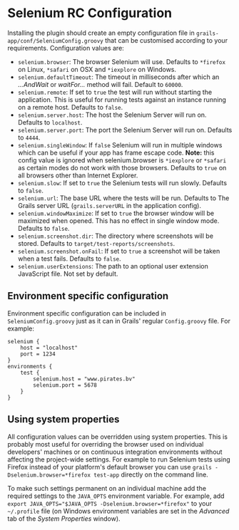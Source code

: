 # Selenium RC Configuration
Installing the plugin should create an empty configuration file in `grails-app/conf/SeleniumConfig.groovy` that can be customised according to your requirements. Configuration values are:

* `selenium.browser`: The browser Selenium will use. Defaults to `*firefox` on Linux, `*safari` on OSX and `*iexplore` on Windows.
* `selenium.defaultTimeout`: The timeout in milliseconds after which an _...AndWait_ or _waitFor..._ method will fail. Default to `60000`.
* `selenium.remote`: If set to `true` the test will run without starting the application. This is useful for running tests against an instance running on a remote host. Defaults to `false`.
* `selenium.server.host`: The host the Selenium Server will run on. Defaults to `localhost`.
* `selenium.server.port`: The port the Selenium Server will run on. Defaults to `4444`.
* `selenium.singleWindow`: If `false` Selenium will run in multiple windows which can be useful if your app has frame escape code. **Note:** this config value is ignored when selenium.browser is `*iexplore` or `*safari` as certain modes do not work with those browsers. Defaults to `true` on all browsers other than Internet Explorer.
* `selenium.slow`: If set to `true` the Selenium tests will run slowly. Defaults to `false`.
* `selenium.url`: The base URL where the tests will be run. Defaults to The Grails server URL (`grails.serverURL` in the application config).
* `selenium.windowMaximize`: If set to `true` the browser window will be maximized when opened. This has no effect in single window mode. Defaults to `false`.
* `selenium.screenshot.dir`: The directory where screenshots will be stored. Defaults to `target/test-reports/screenshots`.
* `selenium.screenshot.onFail`: If set to `true` a screenshot will be taken when a test fails. Defaults to `false`.
* `selenium.userExtensions`: The path to an optional user extension JavaScript file. Not set by default.

## Environment specific configuration
Environment specific configuration can be included in `SeleniumConfig.groovy` just as it can in Grails' regular `Config.groovy` file. For example:

	selenium {
	    host = "localhost"
	    port = 1234
	}
	environments {
	    test {
	        selenium.host = "www.pirates.bv"
	        selenium.port = 5678
	    }
	}

## Using system properties
All configuration values can be overridden using system properties. This is probably most useful for overriding the browser used on individual developers' machines or on continuous integration environments without affecting the project-wide settings. For example to run Selenium tests using Firefox instead of your platform's default browser you can use `grails -Dselenium.browser=*firefox test-app` directly on the command line.

To make such settings permanent on an individual machine add the required settings to the `JAVA_OPTS` environment variable. For example, add `export JAVA_OPTS="$JAVA_OPTS -Dselenium.browser=*firefox"` to your `~/.profile` file (on Windows environment variables are set in the _Advanced_ tab of the _System Properties_ window).
